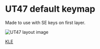 # UT47 default keymap

Made to use with SE keys on first layer.

![UT47 layout image](https://i.imgur.com/Tsz5qsF.png)

[KLE](http://www.keyboard-layout-editor.com/##@@_y:0%3B&=Esc&=Q&=W&=E&=R&=T&=Y&=U&=I&=O&=P&_w:1.5%3B&=Back%20Space&_x:0.25&a:4&f:4&w:4&h:4&d:true%3B&=%3Cb%3EGNAP!%3C%2F%2Fb%3E%3Cp%3E%3Cp%3EMinimum%20stagger%3Cp%3E47%20key%20layout%3B&@_a:7&f:3&w:1.25%3B&=Tab&=A&=S&=D&=F&=G&=H&=J&=K&=L&=%2F%3B&_w:1.25%3B&=%27%3B&@_w:1.5%3B&=Shift&=Z&=X&=C&=V&=B&=N&=M&=,&=.&=%2F%2F&=Return%3B&@=Ctrl&=Alt&=Super&=Menu&_w:1.25%3B&=%2F&dArr%2F%3B&_w:2%3B&=&_w:1.25%3B&=%2F&uArr%2F%3B&=%2F&larr%2F%3B&=%2F&darr%2F%3B&=%2F&uarr%2F%3B&=%2F&rarr%2F%3B%3B&=undefined)

